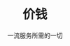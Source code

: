 ---
title: "价钱"
subtitle: "一流服务所需的一切"
description: "Everything you need for best in class service"
draft: false
layout: "pricing"

pricing_list:
  # pricing item
  - name : "基本计划"
    currency: "$"
    price: "0"
    price_per : "month"
    info : "Best For Small Individuals"
    recommended : false
    services:
    - "Express Service"
    - "Customs Clearance"
    - "Time-Critical Services"
    button:
      enable : true
      label : "免费开始"
      link : "#!"
      
  # pricing item
  - name : "专业计划"
    currency: "$"
    price: "49"
    price_per : "month"
    info : "Best For Professionals"
    recommended : true
    services:
    - "Express Service"
    - "Customs Clearance"
    - "Time-Critical Services"
    - "Cloud Service"
    - "Best Dashboard"
    button:
      enable : true
      label : "开始"
      link : "#!"
      
  # pricing item
  - name : "商业计划"
    currency: "$"
    price: "199"
    price_per : "month"
    info : "Best For Large Individuals"
    recommended : false
    services:
    - "Express Service"
    - "Customs Clearance"
    - "Time-Critical Services"
    button:
      enable : true
      label : "开始"
      link : "#!"


# faq
faq:
  enable: true
  section: "faq"


# call_to_action
call_to_action:
  enable : true
  title : "需要更大的计划？"
  image : "images/vector.svg"
  content : "Lorem ipsum dolor sit amet, consectetur adipiscing elit. Consequat tristique eget amet, tempus eu at consecttur."
  button:
    enable : true
    label : "联系我们"
    link : "contact/"
---